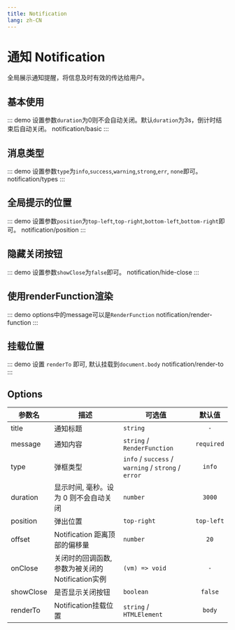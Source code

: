 ```yaml
---
title: Notification
lang: zh-CN
---
```


# 通知 Notification
全局展示通知提醒，将信息及时有效的传达给用户。

## 基本使用
::: demo 设置参数`duration`为0则不会自动关闭。默认`duration`为3s，倒计时结束后自动关闭。
notification/basic
:::

## 消息类型
::: demo 设置参数`type`为`info`,`success`,`warning`,`strong`,`err`, `none`即可。
notification/types
:::

## 全局提示的位置
::: demo 设置参数`position`为`top-left`,`top-right`,`bottom-left`,`bottom-right`即可。
notification/position
:::

## 隐藏关闭按钮
::: demo 设置参数`showClose`为`false`即可。
notification/hide-close
:::

## 使用renderFunction渲染
::: demo options中的message可以是`RenderFunction`
notification/render-function
:::

## 挂载位置
::: demo 设置 `renderTo` 即可, 默认挂载到`document.body`
notification/render-to
:::

## Options
|参数名|描述|可选值|默认值|
|---|---|---|:---:|
|title|通知标题|`string` |`-`|
|message|通知内容|`string` / `RenderFunction` |`required`|
|type|弹框类型|`info` / `success` / `warning` / `strong` / `error` |`info`|
|duration|显示时间, 毫秒。设为 0 则不会自动关闭|`number`|`3000`|
|position|弹出位置|`top-right` | `top-left` | `bottom-right` |`bottom-left`|`top-right`|
|offset|Notification 距离顶部的偏移量|`number`|`20`|
|onClose|关闭时的回调函数, 参数为被关闭的 Notification实例|`(vm) => void`|`-`|
|showClose|是否显示关闭按钮|`boolean`|`false`|
|renderTo|Notification挂载位置|`string` / `HTMLElement`|`body`|









